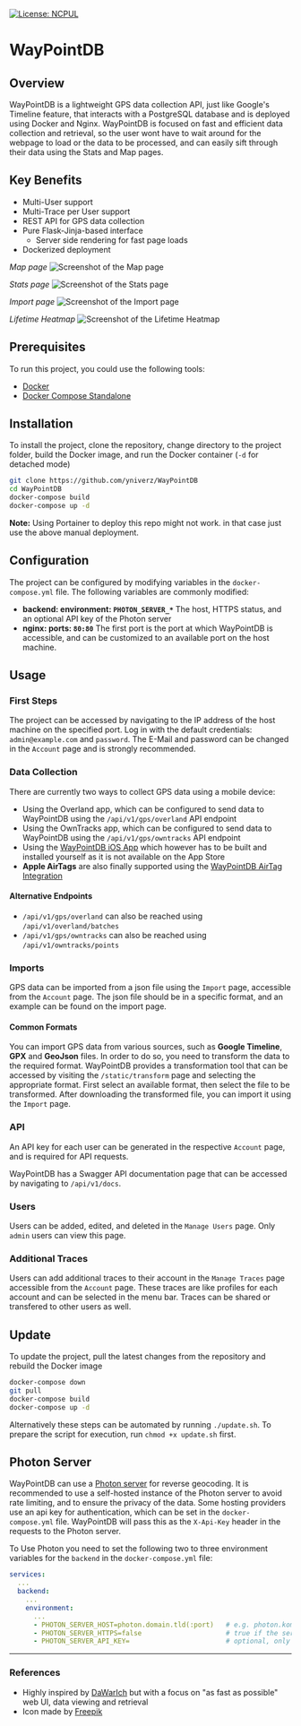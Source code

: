 [![License: NCPUL](https://img.shields.io/badge/license-NCPUL-blue.svg)](./LICENSE.md)

# WayPointDB

## Overview
WayPointDB is a lightweight GPS data collection API, just like Google's Timeline feature, that interacts with a PostgreSQL database and is deployed using Docker and Nginx. 
WayPointDB is focused on fast and efficient data collection and retrieval, so the user wont have to wait around for the webpage to load or the data to be processed, and can easily sift through their data using the Stats and Map pages.

## Key Benefits
- Multi-User support
- Multi-Trace per User support
- REST API for GPS data collection
- Pure Flask-Jinja-based interface
    - Server side rendering for fast page loads
- Dockerized deployment

<i>Map page</i>
![Screenshot of the Map page](https://github.com/user-attachments/assets/ed178066-c75d-4471-b9c5-b675c6dd33a8)

<i>Stats page</i>
![Screenshot of the Stats page](https://github.com/user-attachments/assets/c11e8beb-a8e8-4a07-bb2a-c95e5020b047)

<i>Import page</i>
![Screenshot of the Import page](https://github.com/user-attachments/assets/37782b04-b6fe-4f08-a516-d3303f25b22b)

<i>Lifetime Heatmap</i>
![Screenshot of the Lifetime Heatmap](https://github.com/user-attachments/assets/4feba90f-c3ed-474f-979d-87a819b694b7)


## Prerequisites
To run this project, you could use the following tools:
- [Docker](https://www.docker.com/)
- [Docker Compose Standalone](https://docs.docker.com/compose/install/standalone/)

## Installation
To install the project, clone the repository, change directory to the project folder, build the Docker image, and run the Docker container (```-d``` for detached mode)
```bash
git clone https://github.com/yniverz/WayPointDB
cd WayPointDB
docker-compose build
docker-compose up -d
```
**Note:** Using Portainer to deploy this repo might not work. in that case just use the above manual deployment.

## Configuration
The project can be configured by modifying variables in the ```docker-compose.yml``` file. The following variables are commonly modified:
- <strong>backend: environment: ```PHOTON_SERVER_*```</strong>
The host, HTTPS status, and an optional API key of the Photon server
- <strong>nginx: ports: ```80:80```</strong>
The first port is the port at which WayPointDB is accessible, and can be customized to an available port on the host machine.

## Usage

### First Steps
The project can be accessed by navigating to the IP address of the host machine on the specified port. Log in with the default credentials: ```admin@example.com``` and ```password```. The E-Mail and password can be changed in the ```Account``` page and is strongly recommended.

### Data Collection
There are currently two ways to collect GPS data using a mobile device:
- Using the Overland app, which can be configured to send data to WayPointDB using the ```/api/v1/gps/overland``` API endpoint
- Using the OwnTracks app, which can be configured to send data to WayPointDB using the ```/api/v1/gps/owntracks``` API endpoint
- Using the [WayPointDB iOS App](https://github.com/yniverz/WayPointDB-iOS) which however has to be built and installed yourself as it is not available on the App Store
- **Apple AirTags** are also finally supported using the [WayPointDB AirTag Integration](https://github.com/yniverz/WayPointDB-AirTag-Integration)

#### Alternative Endpoints
- ```/api/v1/gps/overland``` can also be reached using ```/api/v1/overland/batches```
- ```/api/v1/gps/owntracks``` can also be reached using ```/api/v1/owntracks/points```

### Imports
GPS data can be imported from a json file using the ```Import``` page, accessible from the ```Account``` page. The json file should be in a specific format, and an example can be found on the import page.

#### Common Formats
You can import GPS data from various sources, such as **Google Timeline**, **GPX** and **GeoJson** files. In order to do so, you need to transform the data to the required format. WayPointDB provides a transformation tool that can be accessed by visiting the ```/static/transform``` page and selecting the appropriate format.
First select an available format, then select the file to be transformed. After downloading the transformed file, you can import it using the ```Import``` page.

### API
An API key for each user can be generated in the respective ```Account``` page, and is required for API requests.

WayPointDB has a Swagger API documentation page that can be accessed by navigating to ```/api/v1/docs```.

### Users
Users can be added, edited, and deleted in the ```Manage Users``` page. Only ```admin``` users can view this page.

### Additional Traces
Users can add additional traces to their account in the ```Manage Traces``` page accessible from the ```Account``` page. These traces are like profiles for each account and can be selected in the menu bar. Traces can be shared or transfered to other users as well.

## Update
To update the project, pull the latest changes from the repository and rebuild the Docker image
```bash
docker-compose down
git pull
docker-compose build
docker-compose up -d
```
Alternatively these steps can be automated by running ```./update.sh```. To prepare the script for execution, run ```chmod +x update.sh``` first.


## Photon Server
WayPointDB can use a [Photon server](https://github.com/komoot/photon) for reverse geocoding. It is recommended to use a self-hosted instance of the Photon server to avoid rate limiting, and to ensure the privacy of the data. Some hosting providers use an api key for authentication, which can be set in the ```docker-compose.yml``` file. WayPointDB will pass this as the ```X-Api-Key``` header in the requests to the Photon server.

To Use Photon you need to set the following two to three environment variables for the `backend` in the ```docker-compose.yml``` file:
```yaml
services:
  ...
  backend:
    ...
    environment:
      ...
      - PHOTON_SERVER_HOST=photon.domain.tld(:port)   # e.g. photon.komoot.io
      - PHOTON_SERVER_HTTPS=false                     # true if the server uses HTTPS
      - PHOTON_SERVER_API_KEY=                        # optional, only if the server requires an api key
```

<hr>

### References
- Highly inspired by [DaWarIch](https://github.com/Freika/dawarich) but with a focus on "as fast as possible" web UI, data viewing and retrieval
- Icon made by [Freepik](https://www.flaticon.com/authors/freepik)
